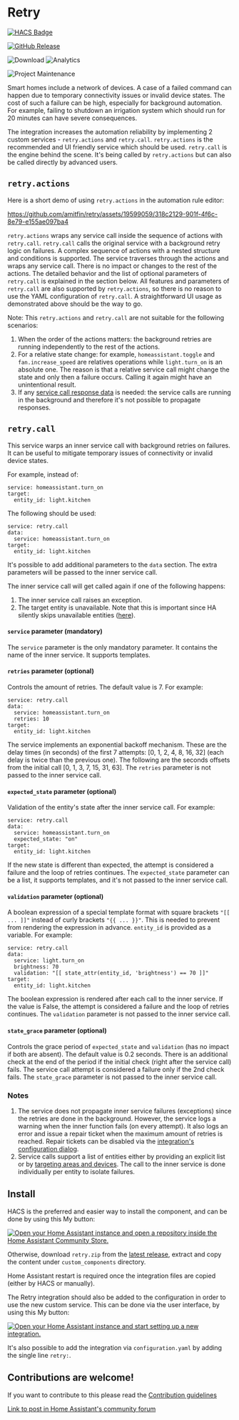 # Retry

[![HACS Badge](https://img.shields.io/badge/HACS-Default-31A9F4.svg?style=for-the-badge)](https://github.com/hacs/integration)

[![GitHub Release](https://img.shields.io/github/release/amitfin/retry.svg?style=for-the-badge&color=blue)](https://github.com/amitfin/retry/releases)

![Download](https://img.shields.io/github/downloads/amitfin/retry/total.svg?style=for-the-badge&color=blue) ![Analytics](https://img.shields.io/badge/dynamic/json?style=for-the-badge&color=blue&label=Analytics&suffix=%20Installs&cacheSeconds=15600&url=https://analytics.home-assistant.io/custom_integrations.json&query=$.retry.total)

![Project Maintenance](https://img.shields.io/badge/maintainer-Amit%20Finkelstein-blue.svg?style=for-the-badge)

Smart homes include a network of devices. A case of a failed command can happen due to temporary connectivity issues or invalid device states. The cost of such a failure can be high, especially for background automation. For example, failing to shutdown an irrigation system which should run for 20 minutes can have severe consequences.

The integration increases the automation reliability by implementing 2 custom services - `retry.actions` and `retry.call`.
`retry.actions` is the recommended and UI friendly service which should be used. `retry.call` is the engine behind the scene. It's being called by `retry.actions` but can also be called directly by advanced users.

## `retry.actions`

Here is a short demo of using `retry.actions` in the automation rule editor:

https://github.com/amitfin/retry/assets/19599059/318c2129-901f-4f6c-8e79-e155ae097ba4

`retry.actions` wraps any service call inside the sequence of actions with `retry.call`. `retry.call` calls the original service with a background retry logic on failures. A complex sequence of actions with a nested structure and conditions is supported. The service traverses through the actions and wraps any service call. There is no impact or changes to the rest of the actions. The detailed behavior and the list of optional parameters of `retry.call` is explained in the section below. All features and parameters of `retry.call` are also supported by `retry.actions`, so there is no reason to use the YAML configuration of `retry.call`. A straightforward UI usage as demonstrated above should be the way to go.

Note: This `retry.actions` and `retry.call` are not suitable for the following scenarios:

1. When the order of the actions matters: the background retries are running independently to the rest of the actions.
2. For a relative state change: for example, `homeassistant.toggle` and `fan.increase_speed` are relatives operations while `light.turn_on` is an absolute one. The reason is that a relative service call might change the state and only then a failure occurs. Calling it again might have an unintentional result.
3. If any [service call response data](https://www.home-assistant.io/docs/scripts/service-calls/#use-templates-to-handle-response-data) is needed: the service calls are running in the background and therefore it's not possible to propagate responses.

## `retry.call`

This service warps an inner service call with background retries on failures. It can be useful to mitigate temporary issues of connectivity or invalid device states.

For example, instead of:

```
service: homeassistant.turn_on
target:
  entity_id: light.kitchen
```

The following should be used:

```
service: retry.call
data:
  service: homeassistant.turn_on
target:
  entity_id: light.kitchen
```

It's possible to add additional parameters to the `data` section. The extra parameters will be passed to the inner service call.

The inner service call will get called again if one of the following happens:

1. The inner service call raises an exception.
2. The target entity is unavailable. Note that this is important since HA silently skips unavailable entities ([here](https://github.com/home-assistant/core/blob/580b20b0a83c561986e7571b83df4a4bcb158392/homeassistant/helpers/service.py#L763)).

#### `service` parameter (mandatory)

The `service` parameter is the only mandatory parameter. It contains the name of the inner service. It supports templates.

#### `retries` parameter (optional)

Controls the amount of retries. The default value is 7. For example:

```
service: retry.call
data:
  service: homeassistant.turn_on
  retries: 10
target:
  entity_id: light.kitchen
```

The service implements an exponential backoff mechanism. These are the delay times (in seconds) of the first 7 attempts: [0, 1, 2, 4, 8, 16, 32] (each delay is twice than the previous one). The following are the seconds offsets from the initial call [0, 1, 3, 7, 15, 31, 63]. The `retries` parameter is not passed to the inner service call.

#### `expected_state` parameter (optional)

Validation of the entity's state after the inner service call. For example:

```
service: retry.call
data:
  service: homeassistant.turn_on
  expected_state: "on"
target:
  entity_id: light.kitchen
```

If the new state is different than expected, the attempt is considered a failure and the loop of retries continues. The `expected_state` parameter can be a list, it supports templates, and it's not passed to the inner service call.

#### `validation` parameter (optional)

A boolean expression of a special template format with square brackets `"[[ ... ]]"` instead of curly brackets `"{{ ... }}"`. This is needed to prevent from rendering the expression in advance. `entity_id` is provided as a variable. For example:

```
service: retry.call
data:
  service: light.turn_on
  brightness: 70
  validation: "[[ state_attr(entity_id, 'brightness') == 70 ]]"
target:
  entity_id: light.kitchen
```

The boolean expression is rendered after each call to the inner service. If the value is False, the attempt is considered a failure and the loop of retries continues. The `validation` parameter is not passed to the inner service call.

#### `state_grace` parameter (optional)

Controls the grace period of `expected_state` and `validation` (has no impact if both are absent). The default value is 0.2 seconds. There is an additional check at the end of the period if the initial check (right after the service call) fails. The service call attempt is considered a failure only if the 2nd check fails. The `state_grace` parameter is not passed to the inner service call.

### Notes

1. The service does not propagate inner service failures (exceptions) since the retries are done in the background. However, the service logs a warning when the inner function fails (on every attempt). It also logs an error and issue a repair ticket when the maximum amount of retries is reached. Repair tickets can be disabled via the [integration's configuration dialog](https://my.home-assistant.io/redirect/integration/?domain=retry).
2. Service calls support a list of entities either by providing an explicit list or by [targeting areas and devices](https://www.home-assistant.io/docs/scripts/service-calls/#targeting-areas-and-devices). The call to the inner service is done individually per entity to isolate failures.

## Install

HACS is the preferred and easier way to install the component, and can be done by using this My button:

[![Open your Home Assistant instance and open a repository inside the Home Assistant Community Store.](https://my.home-assistant.io/badges/hacs_repository.svg)](https://my.home-assistant.io/redirect/hacs_repository/?owner=amitfin&repository=retry&category=integration)

Otherwise, download `retry.zip` from the [latest release](https://github.com/amitfin/retry/releases), extract and copy the content under `custom_components` directory.

Home Assistant restart is required once the integration files are copied (either by HACS or manually).

The Retry integration should also be added to the configuration in order to use the new custom service. This can be done via the user interface, by using this My button:

[![Open your Home Assistant instance and start setting up a new integration.](https://my.home-assistant.io/badges/config_flow_start.svg)](https://my.home-assistant.io/redirect/config_flow_start/?domain=retry)

It's also possible to add the integration via `configuration.yaml` by adding the single line `retry:`.

## Contributions are welcome!

If you want to contribute to this please read the [Contribution guidelines](CONTRIBUTING.md)

[Link to post in Home Assistant's community forum](https://community.home-assistant.io/t/improving-automation-reliability/558627)

